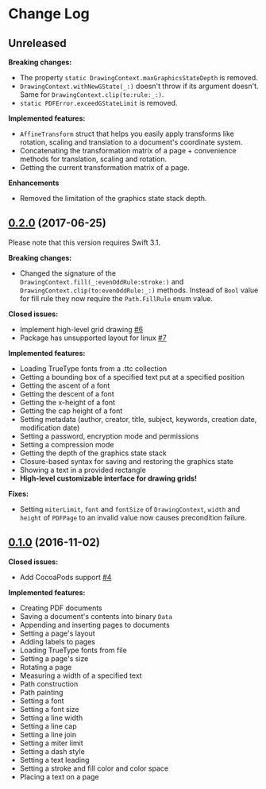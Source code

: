 # Change Log

## Unreleased

**Breaking changes:**

- The property `static DrawingContext.maxGraphicsStateDepth` is removed.
- `DrawingContext.withNewGState(_:)` doesn't throw if its argument doesn't. Same for `DrawingContext.clip(to:rule:_:)`.
- `static PDFError.exceedGStateLimit` is removed.

**Implemented features:**

- `AffineTransform` struct that helps you easily apply transforms like rotation, scaling and translation to a document's coordinate system.
- Concatenating the transformation matrix of a page + convenience methods for translation, scaling and rotation.
- Getting the current transformation matrix of a page.

**Enhancements**

- Removed the limitation of the graphics state stack depth.

## [0.2.0](https://github.com/WeirdMath/SwiftyHaru/tree/0.2.0) (2017-06-25)

Please note that this version requires Swift 3.1.

**Breaking changes:**

- Changed the signature of the `DrawingContext.fill(_:evenOddRule:stroke:)` and `DrawingContext.clip(to:evenOddRule:_:)` methods. Instead of `Bool` value for fill rule they now require the `Path.FillRule` enum value.

**Closed issues:**

- Implement high-level grid drawing [\#6](https://github.com/WeirdMath/SwiftyHaru/issues/6)
- Package has unsupported layout for linux [\#7](https://github.com/WeirdMath/SwiftyHaru/issues/7)

**Implemented features:**

- Loading TrueType fonts from a .ttc collection
- Getting a bounding box of a specified text put at a specified position
- Getting the ascent of a font
- Getting the descent of a font
- Getting the x-height of a font
- Getting the cap height of a font
- Setting metadata (author, creator, title, subject, keywords, creation date, modification date)
- Setting a password, encryption mode and permissions
- Setting a compression mode
- Getting the depth of the graphics state stack
- Closure-based syntax for saving and restoring the graphics state
- Showing a text in a provided rectangle
- **High-level customizable interface for drawing grids!**

**Fixes:**

- Setting `miterLimit`, `font` and `fontSize` of `DrawingContext`, `width` and `height` of `PDFPage` to an invalid value now causes precondition failure.

## [0.1.0](https://github.com/WeirdMath/SwiftyHaru/tree/0.1.0) (2016-11-02)
**Closed issues:**

- Add CocoaPods support [\#4](https://github.com/WeirdMath/SwiftyHaru/issues/4)

**Implemented features:**

- Creating PDF documents
- Saving a document's contents into binary `Data`
- Appending and inserting pages to documents
- Setting a page's layout
- Adding labels to pages
- Loading TrueType fonts from file
- Setting a page's size
- Rotating a page
- Measuring a width of a specified text
- Path construction
- Path painting
- Setting a font
- Setting a font size
- Setting a line width
- Setting a line cap
- Setting a line join
- Setting a miter limit
- Setting a dash style
- Setting a text leading
- Setting a stroke and fill color and color space
- Placing a text on a page

